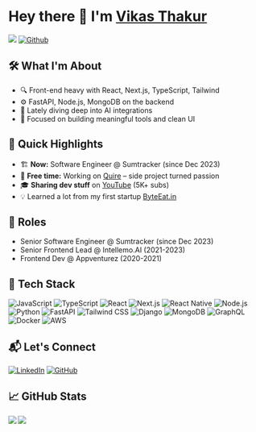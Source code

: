 # Hey there 👋 I'm [Vikas Thakur](https://www.linkedin.com/in/vikas-engineer/)

![](https://visitor-badge.laobi.icu/badge?page_id=vikascodehub.vikascodehub) [![Github](https://img.shields.io/github/followers/vikascodehub?label=Followers&logo=Github)](https://github.com/vikascodehub)


## 🛠 What I'm About
- 🔍 Front-end heavy with React, Next.js, TypeScript, Tailwind
- ⚙️ FastAPI, Node.js, MongoDB on the backend
- 🧠 Lately diving deep into AI integrations
- 🎯 Focused on building meaningful tools and clean UI

## 🚀 Quick Highlights  
- 🏗️ **Now:** Software Engineer @ Sumtracker (since Dec 2023)  
- 🌱 **Free time:** Working on [Quire](https://quire.in) – side project turned passion  
- 🎓 **Sharing dev stuff** on [YouTube](https://youtube.com/@codingwithjeevan) (5K+ subs)  
- 💡 Learned a lot from my first startup [ByteEat.in](https://byteeat.in)

## 💼 Roles
- Senior Software Engineer @ Sumtracker (since Dec 2023)
- Senior Frontend Lead @ Intellemo.AI (2021-2023)
- Frontend Dev @ Appventurez (2020-2021)

## 🧰 Tech Stack
![JavaScript](https://img.shields.io/badge/-JavaScript-F7DF1E?style=flat-square&logo=javascript&logoColor=black)
![TypeScript](https://img.shields.io/badge/-TypeScript-3178C6?style=flat-square&logo=typescript&logoColor=white)
![React](https://img.shields.io/badge/-React-61DAFB?style=flat-square&logo=react&logoColor=black)
![Next.js](https://img.shields.io/badge/-Next.js-000000?style=flat-square&logo=next.js&logoColor=white)
![React Native](https://img.shields.io/badge/-React_Native-61DAFB?style=flat-square&logo=react&logoColor=black)
![Node.js](https://img.shields.io/badge/-Node.js-339933?style=flat-square&logo=node.js&logoColor=white)
![Python](https://img.shields.io/badge/-Python-3776AB?style=flat-square&logo=python&logoColor=white)
![FastAPI](https://img.shields.io/badge/-FastAPI-009485?style=flat-square&logo=fastapi&logoColor=white)
![Tailwind CSS](https://img.shields.io/badge/-Tailwind_CSS-38B2AC?style=flat-square&logo=tailwind-css&logoColor=white)
![Django](https://img.shields.io/badge/-Django-092E20?style=flat-square&logo=django&logoColor=white)
![MongoDB](https://img.shields.io/badge/-MongoDB-47A248?style=flat-square&logo=mongodb&logoColor=white)
![GraphQL](https://img.shields.io/badge/-GraphQL-E10098?style=flat-square&logo=graphql&logoColor=white)
![Docker](https://img.shields.io/badge/-Docker-2496ED?style=flat-square&logo=docker&logoColor=white)
![AWS](https://img.shields.io/badge/-AWS-232F3E?style=flat-square&logo=amazon-aws&logoColor=white)

## 📬 Let's Connect
[![LinkedIn](https://img.shields.io/badge/LinkedIn-0077B5?style=for-the-badge&logo=linkedin&logoColor=white)](https://www.linkedin.com/in/vikas-engineer)
[![GitHub](https://img.shields.io/badge/GitHub-100000?style=for-the-badge&logo=github&logoColor=white)](https://github.com/vikascodehub)

## 📈 GitHub Stats
<div>
<a href="https://github-readme-stats.vercel.app/api?username=vikascodehub&theme=github_dark">
  <img  align="left" src="https://github-readme-stats.vercel.app/api?username=vikascodehub&count_private=true&show_icons=true&theme=github_dark" />
</a>
<a href="https://github-readme-stats.vercel.app/api/top-langs/?username=vikascodehub&theme=github_dark">
  <img align="left" src="https://github-readme-stats.vercel.app/api/top-langs/?username=vikascodehub&theme=github_dark"/>
</a>
</div>
